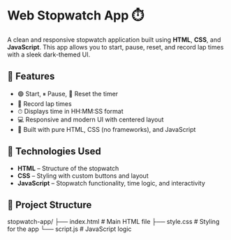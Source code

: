 # Web Stopwatch App ⏱️

A clean and responsive stopwatch application built using **HTML**, **CSS**, and **JavaScript**. This app allows you to start, pause, reset, and record lap times with a sleek dark-themed UI.

## 🚀 Features

- 🟢 Start, ⏸ Pause, 🔄 Reset the timer
- 📝 Record lap times
- ⏱ Displays time in HH:MM:SS format
- 💻 Responsive and modern UI with centered layout
- 🎨 Built with pure HTML, CSS (no frameworks), and JavaScript


## 🧠 Technologies Used

- **HTML** – Structure of the stopwatch
- **CSS** – Styling with custom buttons and layout
- **JavaScript** – Stopwatch functionality, time logic, and interactivity

## 📂 Project Structure
stopwatch-app/
├── index.html # Main HTML file
├── style.css # Styling for the app
└── script.js # JavaScript logic
